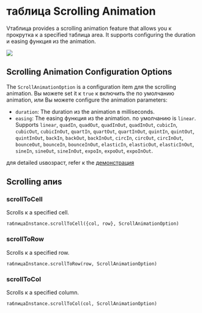 # таблица Scrolling Animation

Vтаблица provides a scrolling animation feature that allows you к прокрутка к a specified таблица area. It supports configuring the duration и easing функция из the animation.

<div style="display: flex; justify-content: центр;">
  <img src="https://lf9-dp-fe-cms-tos.byteorg.com/obj/bit-cloud/Vтаблица/preview/прокрутка-animation.gif" style="flex: 0 0 50%; заполнение: 10px;">
</div>

## Scrolling Animation Configuration Options

The `ScrollAnimationOption` is a configuration item для the scrolling animation. Вы можете set it к `true` к включить the по умолчанию animation, или Вы можете configure the animation parameters:
  - `duration`: The duration из the animation в milliseconds.
  - `easing`: The easing функция из the animation. по умолчанию is `linear`. Supports `linear`, `quadIn`, `quadOut`, `quadInOut`, `quadInOut`, `cubicIn`, `cubicOut`, `cubicInOut`, `quartIn`, `quartOut`, `quartInOut`, `quintIn`, `quintOut`, `quintInOut`, `backIn`, `backOut`, `backInOut`, `circIn`, `circOut`, `circInOut`, `bounceOut`, `bounceIn`, `bounceInOut`, `elasticIn`, `elasticOut`, `elasticInOut`, `sineIn`, `sineOut`, `sineInOut`, `expoIn`, `expoOut`, `expoInOut`.

для detailed usвозраст, refer к the [демонстрация](../../демонстрация/animation/прокрутка-animation)

## Scrolling апиs

### scrollToCell

Scrolls к a specified cell.
```
таблицаInstance.scrollToCell({col, row}, ScrollAnimationOption)
```

### scrollToRow

Scrolls к a specified row.
```
таблицаInstance.scrollToRow(row, ScrollAnimationOption)
```

### scrollToCol

Scrolls к a specified column.
```
таблицаInstance.scrollToCol(col, ScrollAnimationOption)
```
